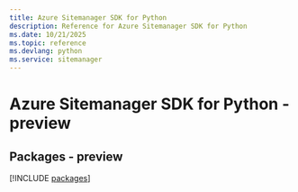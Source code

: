 ```yaml
---
title: Azure Sitemanager SDK for Python
description: Reference for Azure Sitemanager SDK for Python
ms.date: 10/21/2025
ms.topic: reference
ms.devlang: python
ms.service: sitemanager
---
```

# Azure Sitemanager SDK for Python - preview
## Packages - preview
[!INCLUDE [packages](sitemanager-index.md)]